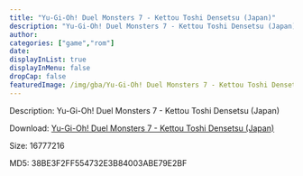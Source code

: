 ```yaml
---
title: "Yu-Gi-Oh! Duel Monsters 7 - Kettou Toshi Densetsu (Japan)"
description: "Yu-Gi-Oh! Duel Monsters 7 - Kettou Toshi Densetsu (Japan)"
author: 
categories: ["game","rom"]
date: 
displayInList: true
displayInMenu: false
dropCap: false
featuredImage: /img/gba/Yu-Gi-Oh! Duel Monsters 7 - Kettou Toshi Densetsu [Japan].jpg
---
```


Description: Yu-Gi-Oh! Duel Monsters 7 - Kettou Toshi Densetsu (Japan)

Download: <a style="text-decoration:underline;" href="https://mega.nz/#!6OIkjS5L!bnLj1z4zRjwzX3ATBLzgqPzFhDaX4ZAJyxAdvQ9TVhk" target = "_blank" rel = "nofollow" > Yu-Gi-Oh! Duel Monsters 7 - Kettou Toshi Densetsu (Japan)</a>

Size: 16777216

MD5: 38BE3F2FF554732E3B84003ABE79E2BF

